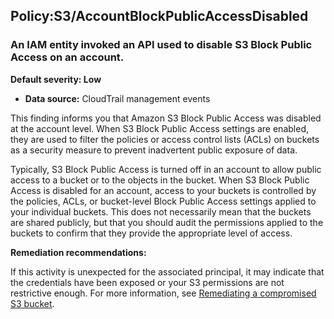 Policy:S3/AccountBlockPublicAccessDisabled
------------------------------------------


### An IAM entity invoked an API used to disable S3 Block Public Access on an account.


**Default severity: Low**


 * **Data source:** CloudTrail management events

This finding informs you that Amazon S3 Block Public Access was disabled at the account level. When S3 Block Public Access settings are enabled, they are used to filter the policies or access control lists (ACLs) on buckets as a security measure to prevent inadvertent public exposure of data. 


Typically, S3 Block Public Access is turned off in an account to allow public access to a bucket or to the objects in the bucket. When S3 Block Public Access is disabled for an account, access to your buckets is controlled by the policies, ACLs, or bucket-level Block Public Access settings applied to your individual buckets. This does not necessarily mean that the buckets are shared publicly, but that you should audit the permissions applied to the buckets to confirm that they provide the appropriate level of access.


**Remediation recommendations:**


If this activity is unexpected for the associated principal, it may indicate that the credentials have been exposed or your S3 permissions are not restrictive enough. For more information, see [Remediating a compromised S3 bucket](https://docs.aws.amazon.com/guardduty/latest/ug/guardduty_remediate.html#compromised-s3).

